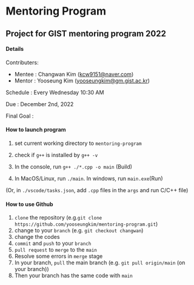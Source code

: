 # Mentoring Program

## Project for GIST mentoring program 2022

#### Details

Contributers:

- Mentee : Changwan Kim (<kcw9151@naver.com>)
- Mentor : Yooseung Kim (<yooseungkim@gm.gist.ac.kr>)

Schedule : Every Wednesday 10:30 AM

Due : December 2nd, 2022

Final Goal :

#### How to launch program

1. set current working directory to `mentoring-program`

2. check if `g++` is installed by `g++ -v`

3. In the console, run `g++ ./*.cpp -o main` (Build)

4. In MacOS/Linux, run `./main`. In windows, run `main.exe`(Run)

(Or, in `./vscode/tasks.json`, add `.cpp` files in the `args` and run C/C++ file)


#### How to use Github 
1. `clone` the repository (e.g.`git clone https://github.com/yooseungkim/mentoring-program.git`) 
2. change to your `branch` (e.g. `git checkout changwan`) 
3. change the codes 
4. `commit` and `push` to your `branch` 
5. `pull request` to `merge` to the `main` 
6. Resolve some errors in `merge` stage
7. In your branch, `pull` the main branch (e.g. `git pull origin/main` (on your branch))
8. Then your branch has the same code with `main`
